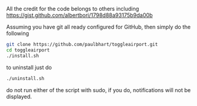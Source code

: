 All the credit for the code belongs to others including https://gist.github.com/albertbori/1798d88a93175b9da00b

Assuming you have git all ready configured for GitHub, then simply do the following

```bash
git clone https://github.com/paulbhart/toggleairport.git
cd toggleairport
./install.sh
```

to uninstall just do
```bash
./uninstall.sh
```

do not run either of the script with sudo, if you do, notifications will not be displayed.